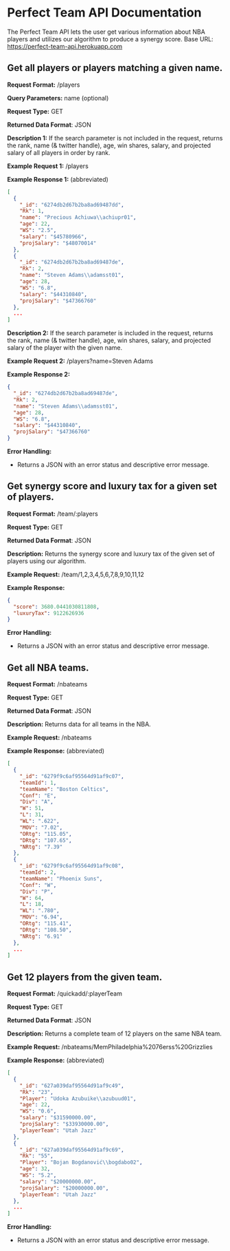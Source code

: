 # Perfect Team API Documentation
The Perfect Team API lets the user get various information about NBA players and utilizes our algorithm to produce a synergy score.
Base URL: https://perfect-team-api.herokuapp.com


## Get all players or players matching a given name.
**Request Format:** /players

**Query Parameters:** name (optional)

**Request Type:** GET

**Returned Data Format**: JSON

**Description 1:** If the search parameter is not included in the request, returns the rank, name (& twitter handle), age, win shares, salary, and projected salary of all players in order by rank.

**Example Request 1:** /players

**Example Response 1:** (abbreviated)
```json
[
  {
    "_id": "6274db2d67b2ba8ad69487dd",
    "Rk": 1,
    "name": "Precious Achiuwa\\achiupr01",
    "age": 22,
    "WS": "2.5",
    "salary": "$45780966",
    "projSalary": "$48070014"
  },
  {
    "_id": "6274db2d67b2ba8ad69487de",
    "Rk": 2,
    "name": "Steven Adams\\adamsst01",
    "age": 28,
    "WS": "6.8",
    "salary": "$44310840",
    "projSalary": "$47366760"
  },
  ...
]
```

**Description 2:** If the search parameter is included in the request, returns the rank, name (& twitter handle), age, win shares, salary, and projected salary of the player with the given name.

**Example Request 2:** /players?name=Steven Adams

**Example Response 2:**
```json
{
  "_id": "6274db2d67b2ba8ad69487de",
  "Rk": 2,
  "name": "Steven Adams\\adamsst01",
  "age": 28,
  "WS": "6.8",
  "salary": "$44310840",
  "projSalary": "$47366760"
}
```

**Error Handling:**
- Returns a JSON with an error status and descriptive error message.


## Get synergy score and luxury tax for a given set of players.
**Request Format:** /team/:players

**Request Type:** GET

**Returned Data Format**: JSON

**Description:** Returns the synergy score and luxury tax of the given set of players using our algorithm.

**Example Request:** /team/1,2,3,4,5,6,7,8,9,10,11,12

**Example Response:**
```json
{
  "score": 3680.0441030811808,
  "luxuryTax": 9122626936
}
```
**Error Handling:**
- Returns a JSON with an error status and descriptive error message.


## Get all NBA teams.
**Request Format:** /nbateams

**Request Type:** GET

**Returned Data Format**: JSON

**Description:** Returns data for all teams in the NBA.

**Example Request:** /nbateams

**Example Response:** (abbreviated)
```json
[
  {
    "_id": "6279f9c6af95564d91af9c07",
    "teamId": 1,
    "teamName": "Boston Celtics",
    "Conf": "E",
    "Div": "A",
    "W": 51,
    "L": 31,
    "WL": ".622",
    "MOV": "7.02",
    "ORtg": "115.05",
    "DRtg": "107.65",
    "NRtg": "7.39"
  },
  {
    "_id": "6279f9c6af95564d91af9c08",
    "teamId": 2,
    "teamName": "Phoenix Suns",
    "Conf": "W",
    "Div": "P",
    "W": 64,
    "L": 18,
    "WL": ".780",
    "MOV": "6.94",
    "ORtg": "115.41",
    "DRtg": "108.50",
    "NRtg": "6.91"
  },
  ...
]
```


## Get 12 players from the given team.
**Request Format:** /quickadd/:playerTeam

**Request Type:** GET

**Returned Data Format**: JSON

**Description:** Returns a complete team of 12 players on the same NBA team.

**Example Request:** /nbateams/MemPhiladelphia%2076erss%20Grizzlies

**Example Response:** (abbreviated)
```json
[
  {
    "_id": "627a039daf95564d91af9c49",
    "Rk": "23",
    "Player": "Udoka Azubuike\\azubuud01",
    "age": 22,
    "WS": "0.6",
    "salary": "$31590000.00",
    "projSalary": "$33930000.00",
    "playerTeam": "Utah Jazz"
  },
  {
    "_id": "627a039daf95564d91af9c69",
    "Rk": "55",
    "Player": "Bojan Bogdanović\\bogdabo02",
    "age": 32,
    "WS": "5.2",
    "salary": "$20000000.00",
    "projSalary": "$20000000.00",
    "playerTeam": "Utah Jazz"
  },
  ...
]
```

**Error Handling:**
- Returns a JSON with an error status and descriptive error message.
